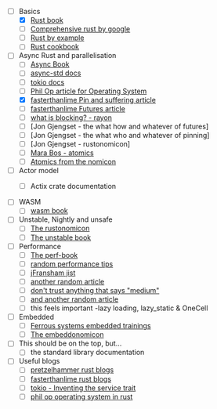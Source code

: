 - [ ] Basics
  - [x] [Rust book](https://doc.rust-lang.org/book/)
  - [ ] [Comprehensive rust by google](https://google.github.io/comprehensive-rust/)
  - [ ] [Rust by example](https://doc.rust-lang.org/rust-by-example/)
  - [ ] [Rust cookbook](https://rust-lang-nursery.github.io/rust-cookbook/intro.html)

- [ ] Async Rust and parallelisation
  - [ ] [Async Book](https://rust-lang.github.io/async-book/)
  - [ ] [async-std docs](http://async.rs)
  - [ ] [tokio docs](https://tokio.rs)
  - [ ] [Phil Op article for Operating System](https://os.phil-opp.com/async-await/)
  - [x] [fasterthanlime Pin and suffering article]()
  - [ ] [fasterthanlime Futures article](https://fasterthanli.me/articles/understanding-rust-futures-by-going-way-too-deep)
  - [ ] [what is blocking? - rayon](https://ryhl.io/blog/async-what-is-blocking/#the-rayon-crate)
  - [ ] [Jon Gjengset - the what how and whatever of futures]
  - [ ] [Jon Gjengset - the what who and whatever of pinning]
  - [ ] [Jon Gjengset - rustonomicon]
  - [ ] [Mara Bos - atomics](https://marabos.nl/atomics/)
  - [ ] [Atomics from the nomicon](https://doc.rust-lang.org/nomicon/atomics.html)

- [ ] Actor model
  - [ ] Actix crate documentation


- [ ] WASM
  - [ ] [wasm book](https://rustwasm.github.io/book/)

- [ ] Unstable, Nightly and unsafe
  - [ ] [The rustonomicon](https://doc.rust-lang.org/nomicon/index.html)
  - [ ] [The unstable book](https://doc.rust-lang.org/beta/unstable-book/the-unstable-book.html)

- [ ] Performance
  - [ ] [The perf-book](https://nnethercote.github.io/perf-book/introduction.html)
  - [ ] [random performance tips](https://patrickfreed.github.io/rust/2021/10/15/making-slow-rust-code-fast.html)
  - [ ] [jFransham jist](https://gist.github.com/jFransham/369a86eff00e5f280ed25121454acec1)
  - [ ] [another random article](https://renato.athaydes.com/posts/how-to-write-fast-rust-code.html)
  - [ ] [don't trust anything that says "medium"](https://medium.com/@niklasbuechner/how-i-sped-up-my-rust-program-from-30-minutes-to-a-few-seconds-32a00509c7e)
  - [ ] [and another random article](http://likebike.com/posts/How_To_Write_Fast_Rust_Code.html)
  - [ ] this feels important -lazy loading, lazy_static & OneCell
     
- [ ] Embedded
  - [ ] [Ferrous systems embedded trainings](https://embedded-trainings.ferrous-systems.com)
  - [ ] [The embeddonomicon](https://docs.rust-embedded.org/embedonomicon/)

- [ ] This should be on the top, but...
  - [ ] the standard library documentation

- [ ] Useful blogs
  - [ ] [pretzelhammer rust blogs](https://github.com/pretzelhammer/rust-blog)
  - [ ] [fasterthanlime rust blogs](https://fasterthanli.me)
  - [ ] [tokio - Inventing the service trait](https://tokio.rs/blog/2021-05-14-inventing-the-service-trait)
  - [ ] [phil op operating system in rust](https://tokio.rs/blog/2021-05-14-inventing-the-service-trait)